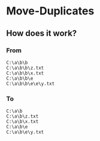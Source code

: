 # Move-Duplicates

## How does it work?

### From

```
C:\a\b\b
C:\a\b\b\z.txt
C:\a\b\b\x.txt
C:\a\b\b\e
C:\a\b\b\e\e\y.txt
```

### To

```
C:\a\b
C:\a\b\z.txt
C:\a\b\x.txt
C:\a\b\e
C:\a\b\e\y.txt
```
